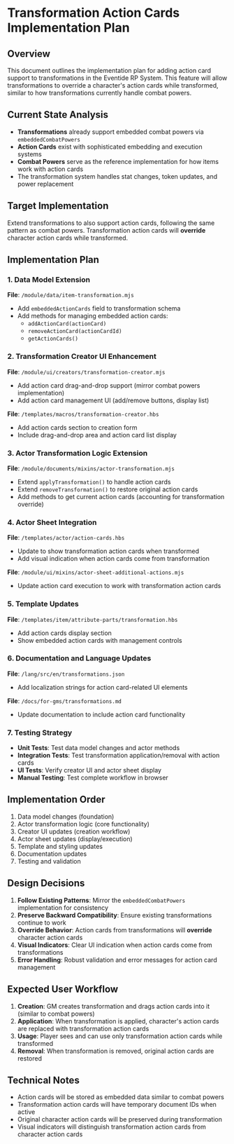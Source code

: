 # Transformation Action Cards Implementation Plan

## Overview

This document outlines the implementation plan for adding action card support to transformations in the Eventide RP System. This feature will allow transformations to override a character's action cards while transformed, similar to how transformations currently handle combat powers.

## Current State Analysis

- **Transformations** already support embedded combat powers via `embeddedCombatPowers`
- **Action Cards** exist with sophisticated embedding and execution systems
- **Combat Powers** serve as the reference implementation for how items work with action cards
- The transformation system handles stat changes, token updates, and power replacement

## Target Implementation

Extend transformations to also support action cards, following the same pattern as combat powers. Transformation action cards will **override** character action cards while transformed.

## Implementation Plan

### 1. Data Model Extension

**File**: `/module/data/item-transformation.mjs`
- Add `embeddedActionCards` field to transformation schema
- Add methods for managing embedded action cards:
  - `addActionCard(actionCard)`
  - `removeActionCard(actionCardId)`
  - `getActionCards()`

### 2. Transformation Creator UI Enhancement

**File**: `/module/ui/creators/transformation-creator.mjs`
- Add action card drag-and-drop support (mirror combat powers implementation)
- Add action card management UI (add/remove buttons, display list)

**File**: `/templates/macros/transformation-creator.hbs`
- Add action cards section to creation form
- Include drag-and-drop area and action card list display

### 3. Actor Transformation Logic Extension

**File**: `/module/documents/mixins/actor-transformation.mjs`
- Extend `applyTransformation()` to handle action cards
- Extend `removeTransformation()` to restore original action cards
- Add methods to get current action cards (accounting for transformation override)

### 4. Actor Sheet Integration

**File**: `/templates/actor/action-cards.hbs`
- Update to show transformation action cards when transformed
- Add visual indication when action cards come from transformation

**File**: `/module/ui/mixins/actor-sheet-additional-actions.mjs`
- Update action card execution to work with transformation action cards

### 5. Template Updates

**File**: `/templates/item/attribute-parts/transformation.hbs`
- Add action cards display section
- Show embedded action cards with management controls

### 6. Documentation and Language Updates

**File**: `/lang/src/en/transformations.json`
- Add localization strings for action card-related UI elements

**File**: `/docs/for-gms/transformations.md`
- Update documentation to include action card functionality

### 7. Testing Strategy

- **Unit Tests**: Test data model changes and actor methods
- **Integration Tests**: Test transformation application/removal with action cards
- **UI Tests**: Verify creator UI and actor sheet display
- **Manual Testing**: Test complete workflow in browser

## Implementation Order

1. Data model changes (foundation)
2. Actor transformation logic (core functionality)
3. Creator UI updates (creation workflow)
4. Actor sheet updates (display/execution)
5. Template and styling updates
6. Documentation updates
7. Testing and validation

## Design Decisions

1. **Follow Existing Patterns**: Mirror the `embeddedCombatPowers` implementation for consistency
2. **Preserve Backward Compatibility**: Ensure existing transformations continue to work
3. **Override Behavior**: Action cards from transformations will **override** character action cards
4. **Visual Indicators**: Clear UI indication when action cards come from transformations
5. **Error Handling**: Robust validation and error messages for action card management

## Expected User Workflow

1. **Creation**: GM creates transformation and drags action cards into it (similar to combat powers)
2. **Application**: When transformation is applied, character's action cards are replaced with transformation action cards
3. **Usage**: Player sees and can use only transformation action cards while transformed
4. **Removal**: When transformation is removed, original action cards are restored

## Technical Notes

- Action cards will be stored as embedded data similar to combat powers
- Transformation action cards will have temporary document IDs when active
- Original character action cards will be preserved during transformation
- Visual indicators will distinguish transformation action cards from character action cards